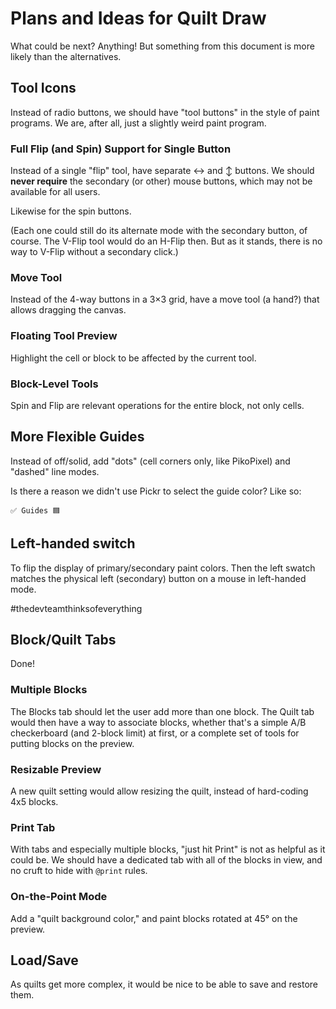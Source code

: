 # Plans and Ideas for Quilt Draw

What could be next?  Anything!
But something from this document is more likely than the alternatives.

## Tool Icons

Instead of radio buttons, we should have "tool buttons"
in the style of paint programs.
We are, after all, just a slightly weird paint program.

### Full Flip (and Spin) Support for Single Button

Instead of a single "flip" tool, have separate &harr; and &varr; buttons.
We should **never require** the secondary (or other) mouse buttons,
which may not be available for all users.

Likewise for the spin buttons.

(Each one could still do its alternate mode with the secondary button, of course.
The V-Flip tool would do an H-Flip then.  But as it stands, there is no way to V-Flip
without a secondary click.)

### Move Tool

Instead of the 4-way buttons in a 3×3 grid,
have a move tool (a hand?) that allows dragging the canvas.

### Floating Tool Preview

Highlight the cell or block to be affected by the current tool.

### Block-Level Tools

Spin and Flip are relevant operations for the entire block,
not only cells.

## More Flexible Guides

Instead of off/solid, add "dots" (cell corners only, like PikoPixel)
and "dashed" line modes.

Is there a reason we didn't use Pickr to select the guide color?
Like so:

    ✅ Guides 🟦

## Left-handed switch

To flip the display of primary/secondary paint colors.
Then the left swatch matches the physical left (secondary) button
on a mouse in left-handed mode.

#the&zwnj;dev&zwnj;team&zwnj;thinks&zwnj;of&zwnj;everything

## Block/Quilt Tabs

Done!

### Multiple Blocks

The Blocks tab should let the user add more than one block.
The Quilt tab would then have a way to associate blocks,
whether that's a simple A/B checkerboard (and 2-block limit) at first,
or a complete set of tools for putting blocks on the preview.

### Resizable Preview

A new quilt setting would allow resizing the quilt,
instead of hard-coding 4x5 blocks.

### Print Tab

With tabs and especially multiple blocks,
"just hit Print" is not as helpful as it could be.
We should have a dedicated tab with all of the blocks in view,
and no cruft to hide with `@print` rules.

### On-the-Point Mode

Add a "quilt background color,"
and paint blocks rotated at 45° on the preview.

## Load/Save

As quilts get more complex,
it would be nice to be able to save and restore them.
